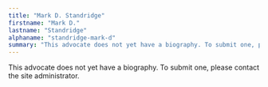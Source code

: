 ```yaml
---
title: "Mark D. Standridge"
firstname: "Mark D."
lastname: "Standridge"
alphaname: "standridge-mark-d"
summary: "This advocate does not yet have a biography. To submit one, please contact the site administrator."
---
```

This advocate does not yet have a biography. To submit one, please contact the site administrator.

